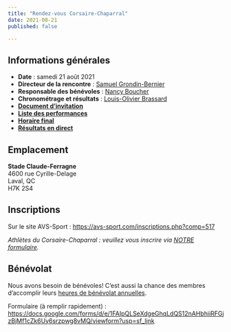 ```yaml
---
title: "Rendez-vous Corsaire-Chaparral"
date: 2021-08-21
published: false

---
```


## Informations générales

- **Date** : samedi 21 août 2021
- **Directeur de la rencontre** : [Samuel Grondin-Bernier](grondin750@hotmail.com)
- **Responsable des bénévoles** : [Nancy Boucher](mailto:nanzzou@outlook.com)
- **Chronométrage et résultats** : [Louis-Olivier Brassard](mailto:louis@corsaire-chaparral.org)
- [**Document d’invitation**](https://fichiers.corsaire-chaparral.org/s/75SmNQNKseqXQfR)
- [**Liste des performances**](https://fichiers.corsaire-chaparral.org/s/qQ3r3yc2Refe5Ct)
- [**Horaire final**](https://fichiers.corsaire-chaparral.org/s/jtLDN39pcwXDE6S)
- ‌[**Résultats en direct**](https://corsaire-chaparral.org/resultats/direct/)

## Emplacement

**Stade Claude-Ferragne**  
4600 rue Cyrille-Delage  
Laval, QC  
H7K 2S4

## Inscriptions

Sur le site AVS-Sport : https://avs-sport.com/inscriptions.php?comp=517

_Athlètes du Corsaire-Chaparral : veuillez vous inscrire via [NOTRE formulaire](/calendrier/rendez-vous-corsaire-chaparral/)._

## Bénévolat

Nous avons besoin de bénévoles!
C’est aussi la chance des membres d’accomplir leurs [heures de bénévolat annuelles](/inscription/#benevolat).

Formulaire (à remplir rapidement) :
https://docs.google.com/forms/d/e/1FAIpQLSeXdgeGhqLdQS12nAHbhiiRFGjzBjMf1cZk6Uy6srzpwg8vMQ/viewform?usp=sf_link
